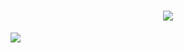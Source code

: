 <h1 align="center"> <a href="https://sunguoqi.com/"> <img src="https://readme-typing-svg.herokuapp.com/?lines=console.log(%22Hello%2C%20World!%22);祝您天天开心!&center=true&size=27"> </a> </h1>

![](https://komarev.com/ghpvc/?username=leyangjin&color=green&style=for-the-badge)
